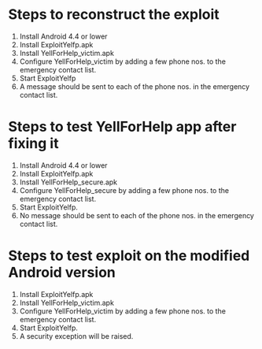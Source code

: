 Steps to reconstruct the exploit
================================

1.	Install Android 4.4 or lower
2.	Install ExploitYelfp.apk
3.	Install YellForHelp_victim.apk
4.	Configure YellForHelp_victim by adding a few phone nos. to the emergency contact list.
5.	Start ExploitYelfp
6.	A message should be sent to each of the phone nos. in the emergency contact list.


Steps to test YellForHelp app after fixing it
=============================================

1.	Install Android 4.4 or lower
2.	Install ExploitYelfp.apk
3.	Install YellForHelp_secure.apk
4.	Configure YellForHelp_secure by adding a few phone nos. to the emergency contact list.
5.	Start ExploitYelfp.
6.	No message should be sent to each of the phone nos. in the emergency contact list.

Steps to test exploit on the modified Android version
======================================================

1.	Install ExploitYelfp.apk
2.	Install YellForHelp_victim.apk
3.	Configure YellForHelp_victim by adding a few phone nos. to the emergency contact list.
3.	Start ExploitYelfp.
4.	A security exception will be raised.
